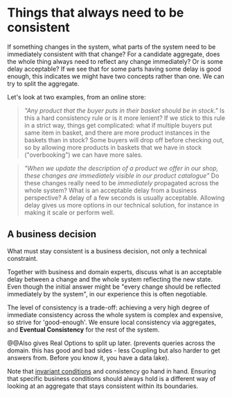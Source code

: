 # Things that always need to be consistent

If something changes in the system, what parts of the system need to be
immediately consistent with that change? For a candidate aggregate, does the
whole thing always need to reflect any change immediately? Or is some delay
acceptable? If we see that for some parts having some delay is good enough, this
indicates we might have two concepts rather than one. We can try to split the
aggregate.

Let's look at two examples, from an online store:

> _"Any product that the buyer puts in their basket should be in stock."_ Is this
  a hard consistency rule or is it more lenient? If we stick to this rule in a
  strict way, things get complicated: what if multiple buyers put same item in
  basket, and there are more product instances in the baskets than in stock?
  Some buyers will drop off before checking out, so by allowing more products in
  baskets that we have in stock ("overbooking") we can have more sales.

> _"When we update the description of a product we offer in our shop, these
  changes are immediately visible in our product catalogue"_ Do these changes
  really need to be _immediately_ propagated across the whole system? What is an
  acceptable delay from a business perspective? A delay of a few seconds is
  usually acceptable. Allowing delay gives us more options in our technical
  solution, for instance in making it scale or perform well.

## A business decision

What must stay consistent is a business decision, not only a technical
constraint. 

Together with business and domain experts, discuss what is an acceptable delay
between a change and the whole system reflecting the new state. Even though
the initial answer might be "every change should be reflected immediately by the
system", in our experience this is often negotiable. 

The level of consistency is a trade-off: achieving a very high degree of
immediate consistency across the whole system is complex and expensive, so
strive for 'good-enough'. We ensure local consistency via aggregates, and
**Eventual Consistency** for the rest of the system.

@@Also gives Real Options to split up later. (prevents queries across the
domain. this has good and bad sides - less Coupling but also harder to get
answers from. Before you know it, you have a data lake).

Note that [invariant conditions](#org0f4ad32) and consistency go hand in hand.
Ensuring that specific business conditions should always hold is a different way
of looking at an aggregate that stays consistent within its boundaries.

